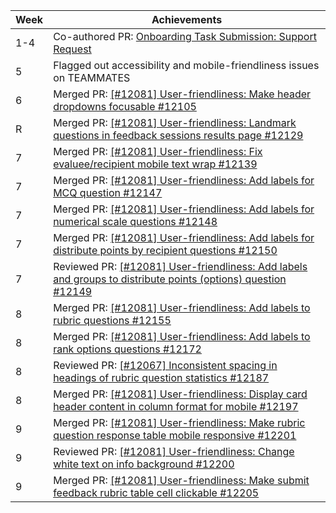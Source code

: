 | Week | Achievements                                                                                                   |
| ---- | -------------------------------------------------------------------------------------------------------------- |
| 1-4  | Co-authored PR: [Onboarding Task Submission: Support Request](https://github.com/jasonqiu212/teammates/pull/6) |
| 5    | Flagged out accessibility and mobile-friendliness issues on TEAMMATES |
| 6    | Merged PR: [[#12081] User-friendliness: Make header dropdowns focusable #12105](https://github.com/TEAMMATES/teammates/pull/12105) |
| R    | Merged PR: [[#12081] User-friendliness: Landmark questions in feedback sessions results page #12129](https://github.com/TEAMMATES/teammates/pull/12129) |
| 7    | Merged PR: [[#12081] User-friendliness: Fix evaluee/recipient mobile text wrap #12139](https://github.com/TEAMMATES/teammates/pull/12139) |
| 7    | Merged PR: [[#12081] User-friendliness: Add labels for MCQ question #12147](https://github.com/TEAMMATES/teammates/pull/12147) |
| 7    | Merged PR: [[#12081] User-friendliness: Add labels for numerical scale questions #12148](https://github.com/TEAMMATES/teammates/pull/12148) |
| 7    | Merged PR: [[#12081] User-friendliness: Add labels for distribute points by recipient questions #12150](https://github.com/TEAMMATES/teammates/pull/12150) |
| 7    | Reviewed PR: [[#12081] User-friendliness: Add labels and groups to distribute points (options) question #12149](https://github.com/TEAMMATES/teammates/pull/12149) |
| 8    | Merged PR: [[#12081] User-friendliness: Add labels to rubric questions #12155](https://github.com/TEAMMATES/teammates/pull/12155) |
| 8    | Merged PR: [[#12081] User-friendliness: Add labels to rank options questions #12172](https://github.com/TEAMMATES/teammates/pull/12172) |
| 8    | Reviewed PR: [[#12067] Inconsistent spacing in headings of rubric question statistics #12187](https://github.com/TEAMMATES/teammates/pull/12187) |
| 8    | Merged PR: [[#12081] User-friendliness: Display card header content in column format for mobile #12197](https://github.com/TEAMMATES/teammates/pull/12197) |
| 9    | Merged PR: [[#12081] User-friendliness: Make rubric question response table mobile responsive #12201](https://github.com/TEAMMATES/teammates/pull/12201) |
| 9    | Reviewed PR: [[#12081] User-friendliness: Change white text on info background #12200](https://github.com/TEAMMATES/teammates/pull/12200) |
| 9    | Merged PR: [[#12081] User-friendliness: Make submit feedback rubric table cell clickable #12205](https://github.com/TEAMMATES/teammates/pull/12205) |
